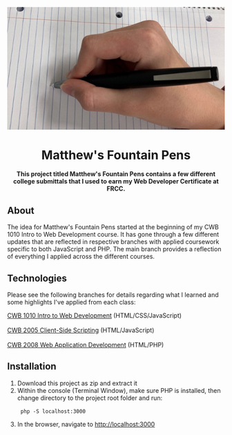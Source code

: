 <div align="center"><img src="myhand.jpeg"></div>
<h1 align="center">Matthew's Fountain Pens</h1>
<p align="center"><strong>This project titled Matthew's Fountain Pens contains a few different college submittals that I used to earn my Web Developer Certificate at FRCC.</strong>
<br/>
<h2>About</h2>
The idea for Matthew's Fountain Pens started at the beginning of my CWB 1010 Intro to Web Development course. It has gone through a few different updates that are reflected in respective branches with applied coursework specific to both JavaScript and PHP. The main branch provides a reflection of everything I applied across the different courses.  

<h2>Technologies</h2>
Please see the following branches for details regarding what I learned and some highlights I've applied from each class:

[CWB 1010 Intro to Web Development](https://github.com/mattk6/fountain-pens/tree/cwb-1010) (HTML/CSS/JavaScript)<br><br>
[CWB 2005 Client-Side Scripting](https://github.com/mattk6/fountain-pens/tree/cwb-2005) (HTML/JavaScript)<br><br>
[CWB 2008 Web Application Development](https://github.com/mattk6/fountain-pens/tree/cwb-2008) (HTML/PHP)

<h2>Installation</h2>

1. Download this project as zip and extract it
2. Within the console (Terminal Window), make sure PHP is installed, then change directory to the project root folder and run:
   ```
    php -S localhost:3000
   ```
3. In the browser, navigate to [http://localhost:3000](http://localhost:3000)

